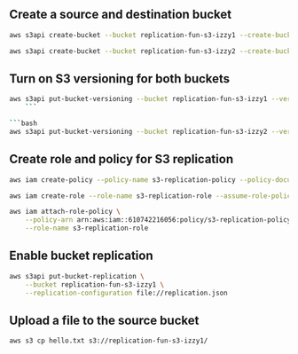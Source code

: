 ## Create a source and destination bucket

```bash
aws s3api create-bucket --bucket replication-fun-s3-izzy1 --create-bucket-configuration LocationConstraint=sa-east-1
```

```bash
aws s3api create-bucket --bucket replication-fun-s3-izzy2 --create-bucket-configuration LocationConstraint=sa-east-1
```

## Turn on S3 versioning for both buckets

````bash
aws s3api put-bucket-versioning --bucket replication-fun-s3-izzy1 --versioning-configuration Status=Enabled
    ```

```bash
aws s3api put-bucket-versioning --bucket replication-fun-s3-izzy2 --versioning-configuration Status=Enabled
````

## Create role and policy for S3 replication

```bash
aws iam create-policy --policy-name s3-replication-policy --policy-document file://policy.json

aws iam create-role --role-name s3-replication-role --assume-role-policy-document file://trust.json

aws iam attach-role-policy \
    --policy-arn arn:aws:iam::610742216056:policy/s3-replication-policy \
    --role-name s3-replication-role
```

## Enable bucket replication

```bash
aws s3api put-bucket-replication \
    --bucket replication-fun-s3-izzy1 \
    --replication-configuration file://replication.json
```

## Upload a file to the source bucket

```bash
aws s3 cp hello.txt s3://replication-fun-s3-izzy1/
```
